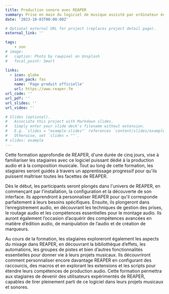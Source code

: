 ```yaml
---
title: Production sonore avec REAPER
summary: Prise en main du logiciel de musique assisté par ordinateur édité par Cockos
date: '2023-10-03T00:00:00Z'

# Optional external URL for project (replaces project detail page).
external_link: ''

tags:
    - son
# image:
#   caption: Photo by rawpixel on Unsplash
#   focal_point: Smart

links:
  - icon: globe
    icon_pack: fas
    name: 'Page produit officielle'
    url: https://www.reaper.fm
url_code: ''
url_pdf: ''
url_slides: ''
url_video: ''

# Slides (optional).
#   Associate this project with Markdown slides.
#   Simply enter your slide deck's filename without extension.
#   E.g. `slides = "example-slides"` references `content/slides/example-slides.md`.
#   Otherwise, set `slides = ""`.
# slides: example
---
```


Cette formation approfondie de REAPER, d'une durée de cinq jours, vise à familiariser les stagiaires avec ce logiciel puissant dédié à la production audio et à la composition musicale. Tout au long de cette formation, les stagiaires seront guidés à travers un apprentissage progressif pour qu'ils puissent maîtriser toutes les facettes de REAPER.

Dès le début, les participants seront plongés dans l'univers de REAPER, en commençant par l'installation, la configuration et la découverte de son interface. Ils apprendront à personnaliser REAPER pour qu'il corresponde parfaitement à leurs besoins spécifiques. Ensuite, ils plongeront dans l’enregistrement audio, en découvrant les techniques de gestion des prises, le routage audio et les compétences essentielles pour le montage audio. Ils auront également l’occasion d’acquérir des compétences avancées en matière d’édition audio, de manipulation de l’audio et de création de marqueurs.

Au cours de la formation, les stagiaires exploreront également les aspects du mixage dans REAPER, en découvrant la bibliothèque d’effets, les automations, les groupes de pistes et bien d’autres fonctionnalités essentielles pour donner vie à leurs projets musicaux. Ils découvriront comment personnaliser encore davantage REAPER en configurant des raccourcis, des macros et en explorant les extensions et les scripts pour étendre leurs compétences de production audio. Cette formation permettra aux stagiaires de devenir des utilisateurs expérimentés de REAPER, capables de tirer pleinement parti de ce logiciel dans leurs projets musicaux et sonores.